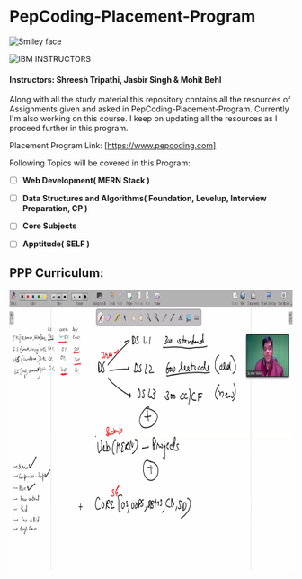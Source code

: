 # PepCoding-Placement-Program
<img src="https://www.pepcoding.com/images/logo.png" alt="Smiley face" height="300" width="300">

![IBM](http://i.imgur.com/Qktqnu1.png) INSTRUCTORS
#### Instructors: Shreesh Tripathi, Jasbir Singh & Mohit Behl
Along with all the study material this repository contains all the resources of Assignments given and asked in PepCoding-Placement-Program.
Currently I'm also working on this course. I keep on updating all the resources as I proceed further in this program.

Placement Program Link: [https://www.pepcoding.com]

Following Topics will be covered in this Program:

- [ ] __Web Development( MERN Stack )__

- [ ] __Data Structures and Algorithms( Foundation, Levelup, Interview Preparation, CP )__

- [ ] __Core Subjects__ 

- [ ] __Apptitude( SELF )__ 

## PPP Curriculum:

<img src="raw/images/plan.png" alt="Smiley face" height="500" width="800">
